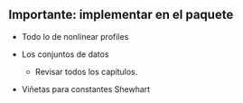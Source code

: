 Importante: implementar en el paquete
--------------------------------------

- Todo lo de nonlinear profiles
- Los conjuntos de datos
  - Revisar todos los capítulos.
  
- Viñetas para constantes Shewhart
